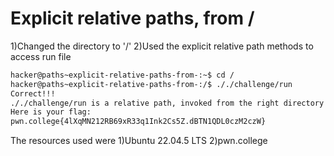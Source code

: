 # Explicit relative paths, from /

1)Changed the directory to '/'
2)Used the explicit relative path methods to access run file

```bash
hacker@paths~explicit-relative-paths-from-:~$ cd /
hacker@paths~explicit-relative-paths-from-:/$ ././challenge/run
Correct!!!
././challenge/run is a relative path, invoked from the right directory!
Here is your flag:
pwn.college{4lXqMN212RB69xR33q1Ink2Cs5Z.dBTN1QDL0czM2czW}
```

The resources used were
1)Ubuntu 22.04.5 LTS 
2)pwn.college
